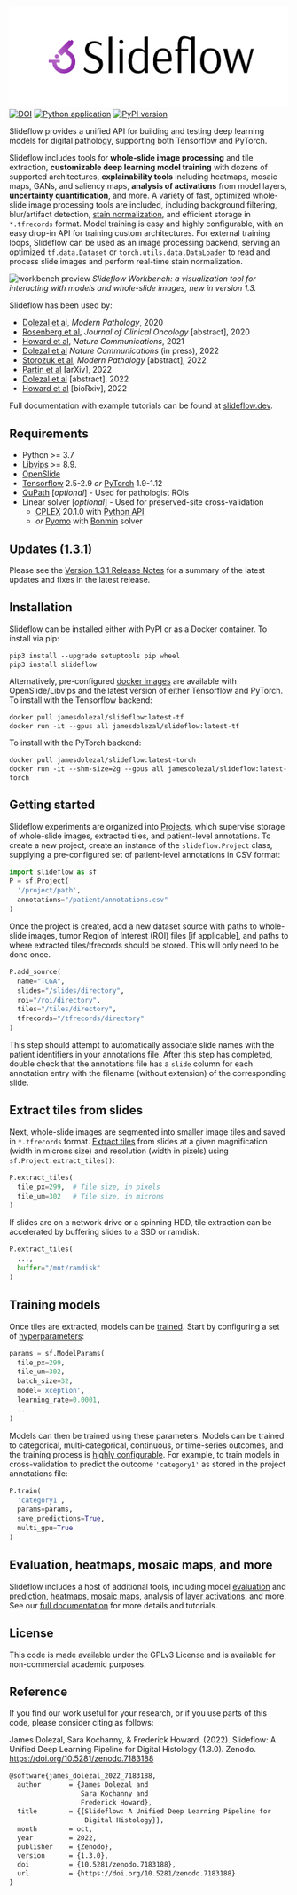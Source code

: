 ![slideflow logo](https://github.com/jamesdolezal/slideflow/raw/master/docs-source/pytorch_sphinx_theme/images/slideflow-banner.png)
[![DOI](https://zenodo.org/badge/DOI/10.5281/zenodo.5703792.svg)](https://doi.org/10.5281/zenodo.5703792)
[![Python application](https://github.com/jamesdolezal/slideflow/actions/workflows/python-app.yml/badge.svg?branch=master)](https://github.com/jamesdolezal/slideflow/actions/workflows/python-app.yml)
[![PyPI version](https://badge.fury.io/py/slideflow.svg)](https://badge.fury.io/py/slideflow)

Slideflow provides a unified API for building and testing deep learning models for digital pathology, supporting both Tensorflow and PyTorch.

Slideflow includes tools for **whole-slide image processing** and tile extraction, **customizable deep learning model training** with dozens of supported architectures, **explainability tools** including heatmaps, mosaic maps, GANs, and saliency maps, **analysis of activations** from model layers, **uncertainty quantification**, and more. A variety of fast, optimized whole-slide image processing tools are included, including background filtering, blur/artifact detection, [stain normalization](https://slideflow.dev/norm.html), and efficient storage in `*.tfrecords` format. Model training is easy and highly configurable, with an easy drop-in API for training custom architectures. For external training loops, Slideflow can be used as an image processing backend, serving an optimized `tf.data.Dataset` or `torch.utils.data.DataLoader` to read and process slide images and perform real-time stain normalization.

![workbench preview](https://github.com/jamesdolezal/slideflow/raw/master/docs-source/source/workbench_preview.png)
*Slideflow Workbench: a visualization tool for interacting with models and whole-slide images, new in version 1.3.*

Slideflow has been used by:

- [Dolezal et al](https://www.nature.com/articles/s41379-020-00724-3), _Modern Pathology_, 2020
- [Rosenberg et al](https://ascopubs.org/doi/10.1200/JCO.2020.38.15_suppl.e23529), _Journal of Clinical Oncology_ [abstract], 2020
- [Howard et al](https://www.nature.com/articles/s41467-021-24698-1), _Nature Communications_, 2021
- [Dolezal et al](https://arxiv.org/abs/2204.04516) _Nature Communications_ (in press), 2022
- [Storozuk et al](https://www.nature.com/articles/s41379-022-01039-1.pdf), _Modern Pathology_ [abstract], 2022
- [Partin et al](https://arxiv.org/abs/2204.11678) [arXiv], 2022
- [Dolezal et al](https://ascopubs.org/doi/abs/10.1200/JCO.2022.40.16_suppl.8549) [abstract], 2022
- [Howard et al](https://www.biorxiv.org/content/10.1101/2022.07.07.499039v1) [bioRxiv], 2022

Full documentation with example tutorials can be found at [slideflow.dev](https://www.slideflow.dev/).

## Requirements
- Python >= 3.7
- [Libvips](https://libvips.github.io/libvips/) >= 8.9.
- [OpenSlide](https://openslide.org/download/)
- [Tensorflow](https://www.tensorflow.org/) 2.5-2.9 _or_ [PyTorch](https://pytorch.org/) 1.9-1.12
- [QuPath](https://qupath.github.io/) [_optional_] - Used for pathologist ROIs
- Linear solver [_optional_] - Used for preserved-site cross-validation
  - [CPLEX](https://www.ibm.com/docs/en/icos/12.10.0?topic=v12100-installing-cplex-optimization-studio) 20.1.0 with [Python API](https://www.ibm.com/docs/en/icos/12.10.0?topic=cplex-setting-up-python-api)
  - _or_ [Pyomo](http://www.pyomo.org/installation) with [Bonmin](https://anaconda.org/conda-forge/coinbonmin) solver

## Updates (1.3.1)
Please see the [Version 1.3.1 Release Notes](https://github.com/jamesdolezal/slideflow/releases/tag/1.3.1) for a summary of the latest updates and fixes in the latest release.

## Installation
Slideflow can be installed either with PyPI or as a Docker container. To install via pip:

```
pip3 install --upgrade setuptools pip wheel
pip3 install slideflow
```

Alternatively, pre-configured [docker images](https://hub.docker.com/repository/docker/jamesdolezal/slideflow) are available with OpenSlide/Libvips and the latest version of either Tensorflow and PyTorch. To install with the Tensorflow backend:

```
docker pull jamesdolezal/slideflow:latest-tf
docker run -it --gpus all jamesdolezal/slideflow:latest-tf
```

To install with the PyTorch backend:

```
docker pull jamesdolezal/slideflow:latest-torch
docker run -it --shm-size=2g --gpus all jamesdolezal/slideflow:latest-torch
```

## Getting started
Slideflow experiments are organized into [Projects](https://slideflow.dev/project_setup.html), which supervise storage of whole-slide images, extracted tiles, and patient-level annotations. To create a new project, create an instance of the `slideflow.Project` class, supplying a pre-configured set of patient-level annotations in CSV format:

```python
import slideflow as sf
P = sf.Project(
  '/project/path',
  annotations="/patient/annotations.csv"
)
```

Once the project is created, add a new dataset source with paths to whole-slide images, tumor Region of Interest (ROI) files [if applicable], and paths to where extracted tiles/tfrecords should be stored. This will only need to be done once.

```python
P.add_source(
  name="TCGA",
  slides="/slides/directory",
  roi="/roi/directory",
  tiles="/tiles/directory",
  tfrecords="/tfrecords/directory"
)
```

This step should attempt to automatically associate slide names with the patient identifiers in your annotations file. After this step has completed, double check that the annotations file has a `slide` column for each annotation entry with the filename (without extension) of the corresponding slide.

## Extract tiles from slides

Next, whole-slide images are segmented into smaller image tiles and saved in `*.tfrecords` format. [Extract tiles](https://slideflow.dev/extract_tiles.html) from slides at a given magnification (width in microns size) and resolution (width in pixels) using `sf.Project.extract_tiles()`:

```python
P.extract_tiles(
  tile_px=299,  # Tile size, in pixels
  tile_um=302   # Tile size, in microns
)
```

If slides are on a network drive or a spinning HDD, tile extraction can be accelerated by buffering slides to a SSD or ramdisk:

```python
P.extract_tiles(
  ...,
  buffer="/mnt/ramdisk"
)
```

## Training models

Once tiles are extracted, models can be [trained](https://slideflow.dev/training.html). Start by configuring a set of [hyperparameters](https://slideflow.dev/model.html#modelparams):

```python
params = sf.ModelParams(
  tile_px=299,
  tile_um=302,
  batch_size=32,
  model='xception',
  learning_rate=0.0001,
  ...
)
```

Models can then be trained using these parameters. Models can be trained to categorical, multi-categorical, continuous, or time-series outcomes, and the training process is [highly configurable](https://slideflow.dev/training.html). For example, to train models in cross-validation to predict the outcome `'category1'` as stored in the project annotations file:

```python
P.train(
  'category1',
  params=params,
  save_predictions=True,
  multi_gpu=True
)
```

## Evaluation, heatmaps, mosaic maps, and more

Slideflow includes a host of additional tools, including model [evaluation](https://slideflow.dev/evaluation.html) and [prediction](https://slideflow.dev/project.html#slideflow.Project.predict), [heatmaps](https://slideflow.dev/project.html#slideflow.Project.generate_heatmaps), [mosaic maps](https://slideflow.dev/project.html#slideflow.Project.generate_mosaic), analysis of [layer activations](https://slideflow.dev/layer_activations.html), and more. See our [full documentation](https://slideflow.dev) for more details and tutorials.

## License
This code is made available under the GPLv3 License and is available for non-commercial academic purposes.

## Reference
If you find our work useful for your research, or if you use parts of this code, please consider citing as follows:

James Dolezal, Sara Kochanny, & Frederick Howard. (2022). Slideflow: A Unified Deep Learning Pipeline for Digital Histology (1.3.0). Zenodo. https://doi.org/10.5281/zenodo.7183188

```
@software{james_dolezal_2022_7183188,
  author       = {James Dolezal and
                  Sara Kochanny and
                  Frederick Howard},
  title        = {{Slideflow: A Unified Deep Learning Pipeline for 
                   Digital Histology}},
  month        = oct,
  year         = 2022,
  publisher    = {Zenodo},
  version      = {1.3.0},
  doi          = {10.5281/zenodo.7183188},
  url          = {https://doi.org/10.5281/zenodo.7183188}
}
```
